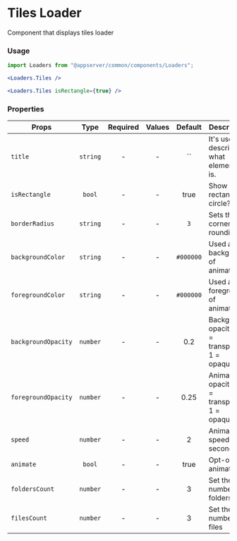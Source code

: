 # Tiles Loader

Component that displays tiles loader

### Usage

```js
import Loaders from "@appserver/common/components/Loaders";
```

```jsx
<Loaders.Tiles />
```

```jsx
<Loaders.Tiles isRectangle={true} />
```

### Properties

| Props               |   Type   | Required | Values |  Default  | Description                                      |
| ------------------- | :------: | :------: | :----: | :-------: | ------------------------------------------------ |
| `title`             | `string` |    -     |   -    |    ``     | It's used to describe what element it is.        |
| `isRectangle`       |  `bool`  |    -     |   -    |   true    | Show rectangle or circle?                        |
| `borderRadius`      | `string` |    -     |   -    |    `3`    | Sets the corners rounding                        |
| `backgroundColor`   | `string` |    -     |   -    | `#000000` | Used as background of animation                  |
| `foregroundColor`   | `string` |    -     |   -    | `#000000` | Used as the foreground of animation              |
| `backgroundOpacity` | `number` |    -     |   -    |    0.2    | Background opacity (0 = transparent, 1 = opaque) |
| `foregroundOpacity` | `number` |    -     |   -    |   0.25    | Animation opacity (0 = transparent, 1 = opaque)  |
| `speed`             | `number` |    -     |   -    |     2     | Animation speed in seconds                       |
| `animate`           |  `bool`  |    -     |   -    |   true    | Opt-out of animations                            |
| `foldersCount`      | `number` |    -     |   -    |     3     | Set the number of folders                        |
| `filesCount`        | `number` |    -     |   -    |     3     | Set the number of files                          |
